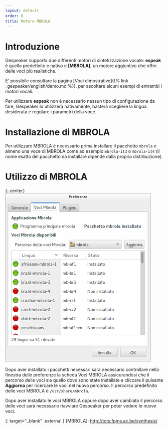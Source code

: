 ```yaml
---
layout: default
order: 6
title: Motore MBROLA
---
```

# Introduzione

Gespeaker supporta due differenti motori di sintetizzazione vocale: **espeak**
è quello predefinito e nativo e **[MBROLA]**, un motore aggiuntivo che offre
delle voci più realistiche.

E' possibile consultare la pagina 
[Voci dimostrative]({% link _gespeaker/english/demo.md %}).
per ascoltare alcuni esempi di entrambi i motori vocali.

Per utilizzare **espeak** non è necessario nessun tipo di configurazione da
fare, Gespeaker lo utilizzerà nativamente, basterà scegliere la lingua
desiderata e regolare i parametri della voce.

# Installazione di MBROLA

Per utilizzare MBROLA è necessario prima installare il pacchetto ```mbrola``` e
almeno una voce di MBROLA come ad esempio ```mbrola-it3``` o ```mbrola-it4```
(il nome esatto del pacchetto da installare dipende dalla propria distribuzione).

# Utilizzo di MBROLA

{:.center}
![Finestra delle preferenze per MBROLA](/resources/gespeaker/archive/latest/italian/mbrola.png)

Dopo aver installato i pacchetti necessari sarà necessario controllare nella
finestra delle preferenze la scheda Voci MBROLA assicurandosi che il percorso
delle voci sia quello dove sono state installate e cliccare il pulsante
**Aggiorna** per ricercare le voci nel nuovo percorso.
Il percorso predefinito delle voci MBROLA è ```/usr/share/mbrola```.

Dopo aver installato le voci MBROLA oppure dopo aver cambiato il percorso delle
voci sarà necessario riavviare Gespeaker per poter vedere le nuove voci.

{: target="_blank" .external }
[MBROLA]: http://tcts.fpms.ac.be/synthesis/